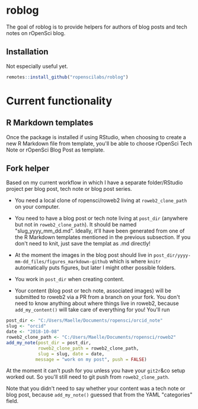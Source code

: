 # roblog

The goal of roblog is to provide helpers for authors of blog posts and tech notes on rOpenSci blog.

## Installation

Not especially useful yet.

``` r
remotes::install_github("ropenscilabs/roblog")
```

# Current functionality

## R Markdown templates

Once the package is installed if using RStudio, when choosing to create a new R Markdown file from template, you'll be able to choose rOpenSci Tech Note or rOpenSci Blog Post as template.

## Fork helper

Based on my current workflow in which I have a separate folder/RStudio project per blog post, tech note or blog post series. 

* You need a local clone of ropensci/roweb2 living at `roweb2_clone_path` on your computer.

* You need to have a blog post or tech note living at `post_dir` (anywhere but not in `roweb2_clone_path`). It should be named "slug_yyyy_mm_dd.md". Ideally, it'll have been generated from one of the R Markdown templates mentioned in the previous subsection. If you don't need to knit, just save the templat as .md directly!

* At the moment the images in the blog post should live in `post_dir/yyyy-mm-dd_files/figures_markdown-github` which is where `knitr` automatically puts figures, but later I might other possible folders. 

* You work in `post_dir` when creating content.

* Your content (blog post or tech note, associated images) will be submitted to roweb2 via a PR from a branch on your fork. You don't need to know anything about where things live in roweb2, because `add_my_content()` will take care of everything for you! You'll run

```r
post_dir <- "C:/Users/Maelle/Documents/ropensci/orcid_note"
slug <- "orcid"
date <- "2018-10-08"
roweb2_clone_path <- "C:/Users/Maelle/Documents/ropensci/roweb2"
add_my_note(post_dir = post_dir,
            roweb2_clone_path = roweb2_clone_path,
            slug = slug, date = date,
           message = "work on my post", push = FALSE)
```

At the moment it can't push for you unless you have your `git2r`&co setup worked out. So you'll still need to git push from `roweb2_clone_path`. 

Note that you didn't need to say whether your content was a tech note or blog post, because `add_my_note()` guessed that from the YAML "categories" field.
